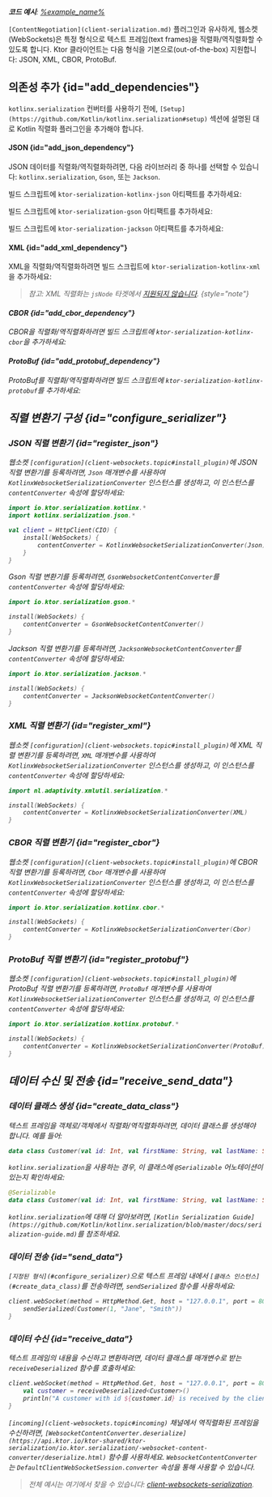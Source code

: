 [//]: # (title: Ktor 클라이언트에서의 웹소켓 직렬화)

<show-structure for="chapter" depth="2"/>

<tldr>
<var name="example_name" value="client-websockets-serialization"/>
<p>
    <b>코드 예시</b>:
    <a href="https://github.com/ktorio/ktor-documentation/tree/%ktor_version%/codeSnippets/snippets/%example_name%">
        %example_name%
    </a>
</p>
</tldr>

`[ContentNegotiation](client-serialization.md)` 플러그인과 유사하게, 웹소켓(WebSockets)은 특정 형식으로 텍스트 프레임(text frames)을 직렬화/역직렬화할 수 있도록 합니다. Ktor 클라이언트는 다음 형식을 기본으로(out-of-the-box) 지원합니다: JSON, XML, CBOR, ProtoBuf.

## 의존성 추가 {id="add_dependencies"}

`kotlinx.serialization` 컨버터를 사용하기 전에, `[Setup](https://github.com/Kotlin/kotlinx.serialization#setup)` 섹션에 설명된 대로 Kotlin 직렬화 플러그인을 추가해야 합니다.

#### JSON {id="add_json_dependency"}

JSON 데이터를 직렬화/역직렬화하려면, 다음 라이브러리 중 하나를 선택할 수 있습니다: `kotlinx.serialization`, `Gson`, 또는 `Jackson`.

<Tabs group="json-libraries">
<TabItem title="kotlinx.serialization" group-key="kotlinx">

빌드 스크립트에 `ktor-serialization-kotlinx-json` 아티팩트를 추가하세요:

<var name="artifact_name" value="ktor-serialization-kotlinx-json"/>
<Tabs group="languages">
    <TabItem title="Gradle (Kotlin)" group-key="kotlin">
        <code-block lang="Kotlin" code="            implementation(&quot;io.ktor:%artifact_name%:$ktor_version&quot;)"/>
    </TabItem>
    <TabItem title="Gradle (Groovy)" group-key="groovy">
        <code-block lang="Groovy" code="            implementation &quot;io.ktor:%artifact_name%:$ktor_version&quot;"/>
    </TabItem>
    <TabItem title="Maven" group-key="maven">
        <code-block lang="XML" code="            &lt;dependency&gt;&#10;                &lt;groupId&gt;io.ktor&lt;/groupId&gt;&#10;                &lt;artifactId&gt;%artifact_name%-jvm&lt;/artifactId&gt;&#10;                &lt;version&gt;${ktor_version}&lt;/version&gt;&#10;            &lt;/dependency&gt;"/>
    </TabItem>
</Tabs>

</TabItem>
<TabItem title="Gson" group-key="gson">

빌드 스크립트에 `ktor-serialization-gson` 아티팩트를 추가하세요:

<var name="artifact_name" value="ktor-serialization-gson"/>
<Tabs group="languages">
    <TabItem title="Gradle (Kotlin)" group-key="kotlin">
        <code-block lang="Kotlin" code="            implementation(&quot;io.ktor:%artifact_name%:$ktor_version&quot;)"/>
    </TabItem>
    <TabItem title="Gradle (Groovy)" group-key="groovy">
        <code-block lang="Groovy" code="            implementation &quot;io.ktor:%artifact_name%:$ktor_version&quot;"/>
    </TabItem>
    <TabItem title="Maven" group-key="maven">
        <code-block lang="XML" code="            &lt;dependency&gt;&#10;                &lt;groupId&gt;io.ktor&lt;/groupId&gt;&#10;                &lt;artifactId&gt;%artifact_name%-jvm&lt;/artifactId&gt;&#10;                &lt;version&gt;${ktor_version}&lt;/version&gt;&#10;            &lt;/dependency&gt;"/>
    </TabItem>
</Tabs>

</TabItem>
<TabItem title="Jackson" group-key="jackson">

빌드 스크립트에 `ktor-serialization-jackson` 아티팩트를 추가하세요:

<var name="artifact_name" value="ktor-serialization-jackson"/>
<Tabs group="languages">
    <TabItem title="Gradle (Kotlin)" group-key="kotlin">
        <code-block lang="Kotlin" code="            implementation(&quot;io.ktor:%artifact_name%:$ktor_version&quot;)"/>
    </TabItem>
    <TabItem title="Gradle (Groovy)" group-key="groovy">
        <code-block lang="Groovy" code="            implementation &quot;io.ktor:%artifact_name%:$ktor_version&quot;"/>
    </TabItem>
    <TabItem title="Maven" group-key="maven">
        <code-block lang="XML" code="            &lt;dependency&gt;&#10;                &lt;groupId&gt;io.ktor&lt;/groupId&gt;&#10;                &lt;artifactId&gt;%artifact_name%-jvm&lt;/artifactId&gt;&#10;                &lt;version&gt;${ktor_version}&lt;/version&gt;&#10;            &lt;/dependency&gt;"/>
    </TabItem>
</Tabs>

</TabItem>
</Tabs>

#### XML {id="add_xml_dependency"}

XML을 직렬화/역직렬화하려면 빌드 스크립트에 `ktor-serialization-kotlinx-xml`을 추가하세요:

<var name="artifact_name" value="ktor-serialization-kotlinx-xml"/>
<Tabs group="languages">
    <TabItem title="Gradle (Kotlin)" group-key="kotlin">
        <code-block lang="Kotlin" code="            implementation(&quot;io.ktor:%artifact_name%:$ktor_version&quot;)"/>
    </TabItem>
    <TabItem title="Gradle (Groovy)" group-key="groovy">
        <code-block lang="Groovy" code="            implementation &quot;io.ktor:%artifact_name%:$ktor_version&quot;"/>
    </TabItem>
    <TabItem title="Maven" group-key="maven">
        <code-block lang="XML" code="            &lt;dependency&gt;&#10;                &lt;groupId&gt;io.ktor&lt;/groupId&gt;&#10;                &lt;artifactId&gt;%artifact_name%-jvm&lt;/artifactId&gt;&#10;                &lt;version&gt;${ktor_version}&lt;/version&gt;&#10;            &lt;/dependency&gt;"/>
    </TabItem>
</Tabs>

> 참고: XML 직렬화는 `jsNode` 타겟에서 [지원되지 않습니다](https://github.com/pdvrieze/xmlutil/issues/83).
{style="note"}

#### CBOR {id="add_cbor_dependency"}

CBOR을 직렬화/역직렬화하려면 빌드 스크립트에 `ktor-serialization-kotlinx-cbor`을 추가하세요:

<var name="artifact_name" value="ktor-serialization-kotlinx-cbor"/>
<Tabs group="languages">
    <TabItem title="Gradle (Kotlin)" group-key="kotlin">
        <code-block lang="Kotlin" code="            implementation(&quot;io.ktor:%artifact_name%:$ktor_version&quot;)"/>
    </TabItem>
    <TabItem title="Gradle (Groovy)" group-key="groovy">
        <code-block lang="Groovy" code="            implementation &quot;io.ktor:%artifact_name%:$ktor_version&quot;"/>
    </TabItem>
    <TabItem title="Maven" group-key="maven">
        <code-block lang="XML" code="            &lt;dependency&gt;&#10;                &lt;groupId&gt;io.ktor&lt;/groupId&gt;&#10;                &lt;artifactId&gt;%artifact_name%-jvm&lt;/artifactId&gt;&#10;                &lt;version&gt;${ktor_version}&lt;/version&gt;&#10;            &lt;/dependency&gt;"/>
    </TabItem>
</Tabs>

#### ProtoBuf {id="add_protobuf_dependency"}

ProtoBuf를 직렬화/역직렬화하려면 빌드 스크립트에 `ktor-serialization-kotlinx-protobuf`를 추가하세요:

<var name="artifact_name" value="ktor-serialization-kotlinx-protobuf"/>
<Tabs group="languages">
    <TabItem title="Gradle (Kotlin)" group-key="kotlin">
        <code-block lang="Kotlin" code="            implementation(&quot;io.ktor:%artifact_name%:$ktor_version&quot;)"/>
    </TabItem>
    <TabItem title="Gradle (Groovy)" group-key="groovy">
        <code-block lang="Groovy" code="            implementation &quot;io.ktor:%artifact_name%:$ktor_version&quot;"/>
    </TabItem>
    <TabItem title="Maven" group-key="maven">
        <code-block lang="XML" code="            &lt;dependency&gt;&#10;                &lt;groupId&gt;io.ktor&lt;/groupId&gt;&#10;                &lt;artifactId&gt;%artifact_name%-jvm&lt;/artifactId&gt;&#10;                &lt;version&gt;${ktor_version}&lt;/version&gt;&#10;            &lt;/dependency&gt;"/>
    </TabItem>
</Tabs>

## 직렬 변환기 구성 {id="configure_serializer"}

### JSON 직렬 변환기 {id="register_json"}

<Tabs group="json-libraries">
<TabItem title="kotlinx.serialization" group-key="kotlinx">

웹소켓 `[configuration](client-websockets.topic#install_plugin)`에 JSON 직렬 변환기를 등록하려면, `Json` 매개변수를 사용하여 `KotlinxWebsocketSerializationConverter` 인스턴스를 생성하고, 이 인스턴스를 `contentConverter` 속성에 할당하세요:

```kotlin
import io.ktor.serialization.kotlinx.*
import kotlinx.serialization.json.*

val client = HttpClient(CIO) {
    install(WebSockets) {
        contentConverter = KotlinxWebsocketSerializationConverter(Json)
    }
}
```

</TabItem>
<TabItem title="Gson" group-key="gson">

Gson 직렬 변환기를 등록하려면, `GsonWebsocketContentConverter`를 `contentConverter` 속성에 할당하세요:

```kotlin
import io.ktor.serialization.gson.*

install(WebSockets) {
    contentConverter = GsonWebsocketContentConverter()
}
```

</TabItem>
<TabItem title="Jackson" group-key="jackson">

Jackson 직렬 변환기를 등록하려면, `JacksonWebsocketContentConverter`를 `contentConverter` 속성에 할당하세요:

```kotlin
import io.ktor.serialization.jackson.*

install(WebSockets) {
    contentConverter = JacksonWebsocketContentConverter()
}
```

</TabItem>
</Tabs>

### XML 직렬 변환기 {id="register_xml"}

웹소켓 `[configuration](client-websockets.topic#install_plugin)`에 XML 직렬 변환기를 등록하려면, `XML` 매개변수를 사용하여 `KotlinxWebsocketSerializationConverter` 인스턴스를 생성하고, 이 인스턴스를 `contentConverter` 속성에 할당하세요:

```kotlin
import nl.adaptivity.xmlutil.serialization.*

install(WebSockets) {
    contentConverter = KotlinxWebsocketSerializationConverter(XML)
}
```

### CBOR 직렬 변환기 {id="register_cbor"}

웹소켓 `[configuration](client-websockets.topic#install_plugin)`에 CBOR 직렬 변환기를 등록하려면, `Cbor` 매개변수를 사용하여 `KotlinxWebsocketSerializationConverter` 인스턴스를 생성하고, 이 인스턴스를 `contentConverter` 속성에 할당하세요:

```kotlin
import io.ktor.serialization.kotlinx.cbor.*

install(WebSockets) {
    contentConverter = KotlinxWebsocketSerializationConverter(Cbor)
}
```

### ProtoBuf 직렬 변환기 {id="register_protobuf"}

웹소켓 `[configuration](client-websockets.topic#install_plugin)`에 ProtoBuf 직렬 변환기를 등록하려면, `ProtoBuf` 매개변수를 사용하여 `KotlinxWebsocketSerializationConverter` 인스턴스를 생성하고, 이 인스턴스를 `contentConverter` 속성에 할당하세요:

```kotlin
import io.ktor.serialization.kotlinx.protobuf.*

install(WebSockets) {
    contentConverter = KotlinxWebsocketSerializationConverter(ProtoBuf)
}
```

## 데이터 수신 및 전송 {id="receive_send_data"}
### 데이터 클래스 생성 {id="create_data_class"}

텍스트 프레임을 객체로/객체에서 직렬화/역직렬화하려면, 데이터 클래스를 생성해야 합니다. 예를 들어:

```kotlin
data class Customer(val id: Int, val firstName: String, val lastName: String)
```

`kotlinx.serialization`을 사용하는 경우, 이 클래스에 `@Serializable` 어노테이션이 있는지 확인하세요:

```kotlin
@Serializable
data class Customer(val id: Int, val firstName: String, val lastName: String)
```

`kotlinx.serialization`에 대해 더 알아보려면, `[Kotlin Serialization Guide](https://github.com/Kotlin/kotlinx.serialization/blob/master/docs/serialization-guide.md)`를 참조하세요.

### 데이터 전송 {id="send_data"}

`[지정된 형식](#configure_serializer)`으로 텍스트 프레임 내에서 `[클래스 인스턴스](#create_data_class)`를 전송하려면, `sendSerialized` 함수를 사용하세요:

```kotlin
client.webSocket(method = HttpMethod.Get, host = "127.0.0.1", port = 8080, path = "/customer") {
    sendSerialized(Customer(1, "Jane", "Smith"))
}
```

### 데이터 수신 {id="receive_data"}

텍스트 프레임의 내용을 수신하고 변환하려면, 데이터 클래스를 매개변수로 받는 `receiveDeserialized` 함수를 호출하세요:

```kotlin
client.webSocket(method = HttpMethod.Get, host = "127.0.0.1", port = 8080, path = "/customer/1") {
    val customer = receiveDeserialized<Customer>()
    println("A customer with id ${customer.id} is received by the client.")
}
```

`[incoming](client-websockets.topic#incoming)` 채널에서 역직렬화된 프레임을 수신하려면, `[WebsocketContentConverter.deserialize](https://api.ktor.io/ktor-shared/ktor-serialization/io.ktor.serialization/-websocket-content-converter/deserialize.html)` 함수를 사용하세요. `WebsocketContentConverter`는 `DefaultClientWebSocketSession.converter` 속성을 통해 사용할 수 있습니다.

> 전체 예시는 여기에서 찾을 수 있습니다: [client-websockets-serialization](https://github.com/ktorio/ktor-documentation/tree/%ktor_version%/codeSnippets/snippets/client-websockets-serialization).